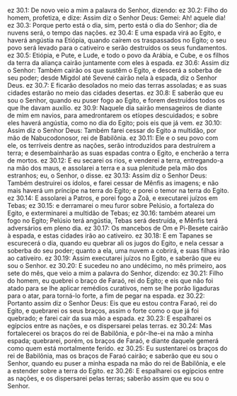 ez 30.1: De novo veio a mim a palavra do Senhor, dizendo:
ez 30.2: Filho do homem, profetiza, e dize: Assim diz o Senhor Deus: Gemei: Ah! aquele dia!
ez 30.3: Porque perto está o dia, sim, perto está o dia do Senhor; dia de nuvens será, o tempo das nações.
ez 30.4: E uma espada virá ao Egito, e haverá angústia na Etiópia, quando caírem os traspassados no Egito; o seu povo será levado para o cativeiro e serão destruídos os seus fundamentos.
ez 30.5: Etiópia, e Pute, e Lude, e todo o povo da Arábia, e Cube, e os filhos da terra da aliança cairão juntamente com eles à espada.
ez 30.6: Assim diz o Senhor: Também cairão os que sustêm o Egito, e descerá a soberba de seu poder; desde Migdol até Sevené cairão nela à espada, diz o Senhor Deus.
ez 30.7: E ficarão desolados no meio das terras assoladas; e as suas cidades estarão no meio das cidades desertas.
ez 30.8: E saberão que eu sou o Senhor, quando eu puser fogo ao Egito, e forem destruídos todos os que lhe davam auxílio.
ez 30.9: Naquele dia sairão mensageiros de diante de mim em navios, para amedrontarem os etíopes descuidados; e sobre eles haverá angústia, como no dia do Egito; pois eis que já vem.
ez 30.10: Assim diz o Senhor Deus: Também farei cessar do Egito a multidão, por mão de Nabucodonosor, rei de Babilônia.
ez 30.11: Ele e o seu povo com ele, os terríveis dentre as nações, serão introduzidos para destruírem a terra; e desembainharão as suas espadas contra o Egito, e encherão a terra de mortos.
ez 30.12: E eu secarei os rios, e venderei a terra, entregando-a na mão dos maus, e assolarei a terra e a sua plenitude pela mão dos estranhos; eu, o Senhor, o disse.
ez 30.13: Assim diz o Senhor Deus: Também destruirei os ídolos, e farei cessar de Mênfis as imagens; e não mais haverá um príncipe na terra do Egito; e porei o temor na terra do Egito.
ez 30.14: E assolarei a Patros, e porei fogo a Zoã, e executarei juízos em Tebas;
ez 30.15: e derramarei o meu furor sobre Pelúsio, a fortaleza do Egito, e exterminarei a multidão de Tebas;
ez 30.16: também atearei um fogo no Egito; Pelúsio terá angústia, Tebas será destruída, e Mênfis terá adversários em pleno dia.
ez 30.17: Os mancebos de Om e Pi-Besete cairão à espada, e estas cidades irão ao cativeiro.
ez 30.18: E em Tapanes se escurecerá o dia, quando eu quebrar ali os jugos do Egito, e nela cessar a soberba do seu poder; quanto a ela, uma nuvem a cobrirá, e suas filhas irão ao cativeiro.
ez 30.19: Assim executarei juízos no Egito, e saberão que eu sou o Senhor.
ez 30.20: E sucedeu no ano undécimo, no mês primeiro, aos sete do mês, que veio a mim a palavra do Senhor, dizendo:
ez 30.21: Filho do homem, eu quebrei o braço de Faraó, rei do Egito; e eis que não foi atado para se lhe aplicar remédios curativos, nem se lhe porão ligaduras para o atar, para torná-lo forte, a fim de pegar na espada.
ez 30.22: Portanto assim diz o Senhor Deus: Eis que eu estou contra Faraó, rei do Egito, e quebrarei os seus braços, assim o forte como o que já foi quebrado; e farei cair da sua mão a espada.
ez 30.23: E espalharei os egípcios entre as nações, e os dispersarei pelas terras.
ez 30.24: Mas fortalecerei os braços do rei de Babilônia, e pôr-lhe-ei na mão a minha espada; quebrarei, porém, os braços de Faraó, e diante daquele gemerá como quem está mortalmente ferido.
ez 30.25: Eu sustentarei os braços do rei de Babilônia, mas os braços de Faraó cairão; e saberão que eu sou o Senhor, quando eu puser a minha espada na mão do rei de Babilônia, e ele a estender sobre a terra do Egito.
ez 30.26: E espalharei os egípcios entre as nações, e os dispersarei pelas terras; saberão assim que eu sou o Senhor.
